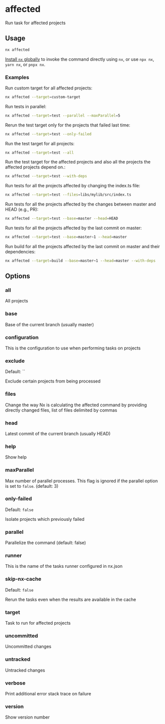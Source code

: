 # affected

Run task for affected projects

## Usage

```bash
nx affected
```

[Install `nx` globally]({{framework}}/getting-started/nx-setup#install-nx) to invoke the command directly using `nx`, or use `npx nx`, `yarn nx`, or `pnpx nx`.

### Examples

Run custom target for all affected projects:

```bash
nx affected --target=custom-target
```

Run tests in parallel:

```bash
nx affected --target=test --parallel --maxParallel=5
```

Rerun the test target only for the projects that failed last time:

```bash
nx affected --target=test --only-failed
```

Run the test target for all projects:

```bash
nx affected --target=test --all
```

Run the test target for the affected projects and also all the projects the affected projects depend on.:

```bash
nx affected --target=test --with-deps
```

Run tests for all the projects affected by changing the index.ts file:

```bash
nx affected --target=test --files=libs/mylib/src/index.ts
```

Run tests for all the projects affected by the changes between master and HEAD (e.g., PR):

```bash
nx affected --target=test --base=master --head=HEAD
```

Run tests for all the projects affected by the last commit on master:

```bash
nx affected --target=test --base=master~1 --head=master
```

Run build for all the projects affected by the last commit on master and their dependencies:

```bash
nx affected --target=build --base=master~1 --head=master --with-deps
```

## Options

### all

All projects

### base

Base of the current branch (usually master)

### configuration

This is the configuration to use when performing tasks on projects

### exclude

Default: ``

Exclude certain projects from being processed

### files

Change the way Nx is calculating the affected command by providing directly changed files, list of files delimited by commas

### head

Latest commit of the current branch (usually HEAD)

### help

Show help

### maxParallel

Max number of parallel processes. This flag is ignored if the parallel option is set to `false`. (default: 3)

### only-failed

Default: `false`

Isolate projects which previously failed

### parallel

Parallelize the command (default: false)

### runner

This is the name of the tasks runner configured in nx.json

### skip-nx-cache

Default: `false`

Rerun the tasks even when the results are available in the cache

### target

Task to run for affected projects

### uncommitted

Uncommitted changes

### untracked

Untracked changes

### verbose

Print additional error stack trace on failure

### version

Show version number
